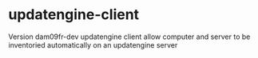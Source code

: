 updatengine-client
==================
Version dam09fr-dev
updatengine client allow computer and server to be inventoried automatically on an updatengine server
